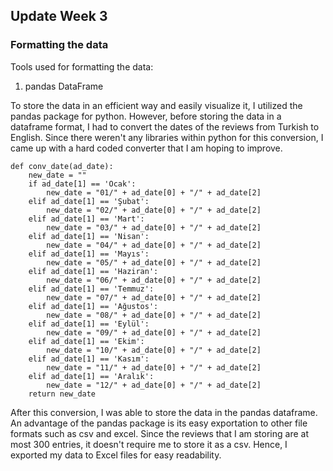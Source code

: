 ## Update Week 3

### Formatting the data 

Tools used for formatting the data:
1. pandas DataFrame

To store the data in an efficient way and easily visualize it, I utilized the pandas package for python. However, 
before storing the data in a dataframe format, I had to convert the dates of the reviews from Turkish to English. 
Since there weren't any libraries within python for this conversion, I came up with a hard coded converter that I am 
hoping to improve. 

```
def conv_date(ad_date):
    new_date = ""
    if ad_date[1] == 'Ocak':
        new_date = "01/" + ad_date[0] + "/" + ad_date[2]
    elif ad_date[1] == 'Şubat':
        new_date = "02/" + ad_date[0] + "/" + ad_date[2]
    elif ad_date[1] == 'Mart':
        new_date = "03/" + ad_date[0] + "/" + ad_date[2]
    elif ad_date[1] == 'Nisan':
        new_date = "04/" + ad_date[0] + "/" + ad_date[2]
    elif ad_date[1] == 'Mayıs':
        new_date = "05/" + ad_date[0] + "/" + ad_date[2]
    elif ad_date[1] == 'Haziran':
        new_date = "06/" + ad_date[0] + "/" + ad_date[2]
    elif ad_date[1] == 'Temmuz':
        new_date = "07/" + ad_date[0] + "/" + ad_date[2]
    elif ad_date[1] == 'Ağustos':
        new_date = "08/" + ad_date[0] + "/" + ad_date[2]
    elif ad_date[1] == 'Eylül':
        new_date = "09/" + ad_date[0] + "/" + ad_date[2]
    elif ad_date[1] == 'Ekim':
        new_date = "10/" + ad_date[0] + "/" + ad_date[2]
    elif ad_date[1] == 'Kasım':
        new_date = "11/" + ad_date[0] + "/" + ad_date[2]
    elif ad_date[1] == 'Aralık':
        new_date = "12/" + ad_date[0] + "/" + ad_date[2]
    return new_date
```

After this conversion, I was able to store the data in the pandas dataframe. An advantage of the pandas package is 
its easy exportation to other file formats such as csv and excel. Since the reviews that I am storing are at most 
300 entries, it doesn't require me to store it as a csv. Hence, I exported my data to Excel files for easy 
readability. 